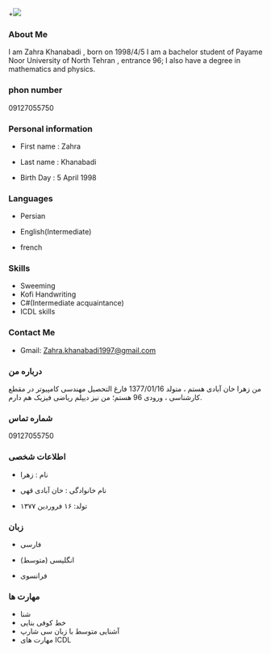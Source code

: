  +<img src="https://avatars2.githubusercontent.com/u/72027206?s=400&u=ee33f238bf2e2e16bf12a10b18ded60d90714f15&v">

### About Me
I am Zahra Khanabadi , born on 1998/4/5
I am a bachelor student of Payame Noor University of North Tehran , entrance 96;
I also have a degree in mathematics and physics.

### phon number
09127055750

### Personal information
+ First name : Zahra

+ Last name : Khanabadi

+ Birth Day : 5 April 1998

### Languages
+ Persian

+ English(Intermediate)

+ french

### Skills
+ Sweeming
+ Kofi Handwriting
+ C#(Intermediate acquaintance)
+ ICDL skills

### Contact Me
- Gmail: Zahra.khanabadi1997@gmail.com

### درباره من
من زهرا خان آبادی هستم ، متولد 1377/01/16
فارغ التحصیل مهندسی کامپیوتر در مقطع کارشناسی ، ورودی 96 هستم؛
من نیز دیپلم ریاضی فیزیک هم دارم.

### شماره تماس 
09127055750

### اطلاعات شخصی
+ نام : زهرا

+ نام خانوادگی : خان آبادی قهی

+ تولد: ۱۶ فروردین ۱۳۷۷

### زبان
+ فارسی

+ (انگلیسی  (متوسط

+ فرانسوی

### مهارت ها
+ شنا
+ خط کوفی بنایی
+ آشنایی متوسط با زبان سی شارپ
+ مهارت های ICDL


  
